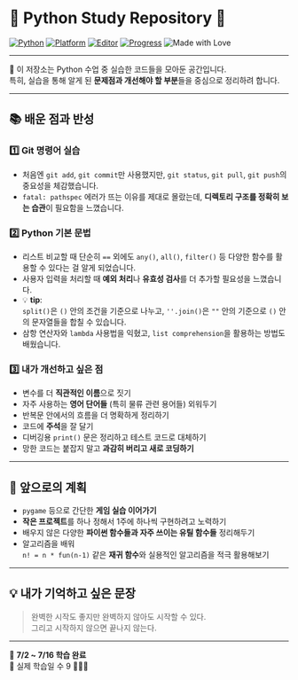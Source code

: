 # 🐍 Python Study Repository 🌿

[![Python](https://img.shields.io/badge/Python-3.5-blue?logo=python&logoColor=white)](https://www.python.org/)
[![Platform](https://img.shields.io/badge/Platform-Windows11-blue?logo=windows)]()
[![Editor](https://img.shields.io/badge/Editor-VSCode-blue?logo=visualstudiocode&logoColor=white)]()
[![Progress](https://img.shields.io/badge/Study_Days-9-green?logo=github)]()
![Made with Love](https://img.shields.io/badge/Made_with-%E2%9D%A4-red)

---

🌊 이 저장소는 Python 수업 중 실습한 코드들을 모아둔 공간입니다.  
특히, 실습을 통해 알게 된 **문제점과 개선해야 할 부분**들을 중심으로 정리하려 합니다.

---

## 📚 배운 점과 반성

### 1️⃣ Git 명령어 실습
- 처음엔 `git add`, `git commit`만 사용했지만, `git status`, `git pull`, `git push`의 중요성을 체감했습니다.
- `fatal: pathspec` 에러가 뜨는 이유를 제대로 몰랐는데, **디렉토리 구조를 정확히 보는 습관**이 필요함을 느꼈습니다.

### 2️⃣ Python 기본 문법
- 리스트 비교할 때 단순히 `==` 외에도 `any()`, `all()`, `filter()` 등 다양한 함수를 활용할 수 있다는 걸 알게 되었습니다.
- 사용자 입력을 처리할 때 **예외 처리**나 **유효성 검사**를 더 추가할 필요성을 느꼈습니다.
- 💡 **tip**:  
  `split()`은 `()` 안의 조건을 기준으로 나누고, `''.join()`은 `""` 안의 기준으로 `()` 안의 문자열들을 합칠 수 있습니다.
- 삼항 연산자와 `lambda` 사용법을 익혔고, `list comprehension`을 활용하는 방법도 배웠습니다.

### 3️⃣ 내가 개선하고 싶은 점
- 변수를 더 **직관적인 이름**으로 짓기
- 자주 사용하는 **영어 단어들** (특히 물류 관련 용어들) 외워두기
- 반복문 안에서의 흐름을 더 명확하게 정리하기
- 코드에 **주석**을 잘 달기
- 디버깅용 `print()` 문은 정리하고 테스트 코드로 대체하기
- 망한 코드는 붙잡지 말고 **과감히 버리고 새로 코딩하기**

---

## 🚀 앞으로의 계획

- `pygame` 등으로 간단한 **게임 실습 이어가기**
- **작은 프로젝트**를 하나 정해서 1주에 하나씩 구현하려고 노력하기
- 배우지 않은 다양한 **파이썬 함수들과 자주 쓰이는 유틸 함수들** 정리해두기
- 알고리즘을 배워  
  `n! = n * fun(n-1)` 같은 **재귀 함수**와 실용적인 알고리즘을 적극 활용해보기

---

## 💡 내가 기억하고 싶은 문장

> 완벽한 시작도 좋지만 완벽하지 않아도 시작할 수 있다.  
> 그리고 시작하지 않으면 끝나지 않는다.

---

📆  **7/2 ~ 7/16 학습 완료**   
🧮 실제 학습일 수 9 🎉🎉🎉
